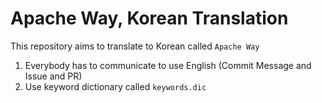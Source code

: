 # Apache Way, Korean Translation

This repository aims to translate to Korean called `Apache Way`

1. Everybody has to communicate to use English (Commit Message and Issue and PR)
2. Use keyword dictionary called `keywords.dic`